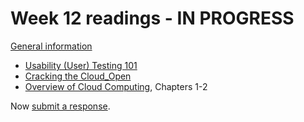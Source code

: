 # Week 12 readings - IN PROGRESS

[General information](../README.md#readings)

- [Usability (User) Testing 101](https://www.nngroup.com/articles/usability-testing-101/)
- [Cracking the Cloud_Open](https://www.redhat.com/en/command-line-heroes/season-1/crack-the-cloud-open)
- [Overview of Cloud Computing](https://dc.arcabc.ca/islandora/object/dc%3A54375?solr_nav%5Bid%5D=c0f46853d72e7e533f04&solr_nav%5Bpage%5D=0&solr_nav%5Boffset%5D=0), Chapters 1-2

Now [submit a response](../README.md#responses).
